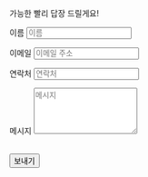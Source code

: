 <p>가능한 빨리 답장 드릴게요!</p>
<!-- Contact Form - Enter your email address on line 19 of the mail/contact_me.php file to make this form work. -->
<!-- WARNING: Some web hosts do not allow emails to be sent through forms to common mail hosts like Gmail or Yahoo. It's recommended that you use a private domain email address! -->
<!-- NOTE: To use the contact form, your site must be on a live web host with PHP! The form will not work locally! -->
<form name="sentMessage" id="contactForm" action="https://formspree.io/f/moqydayl" method="POST" novalidate>
    <div class="row control-group">
        <div class="form-group col-xs-12 floating-label-form-group controls">
            <label>이름</label>
            <input type="text" class="form-control" placeholder="이름" id="name" name="name" required data-validation-required-message="이름을 입력해 주세요.">
            <p class="help-block text-danger"></p>
        </div>
    </div>
    <div class="row control-group">
        <div class="form-group col-xs-12 floating-label-form-group controls">
            <label>이메일</label>
            <input type="email" class="form-control" placeholder="이메일 주소" id="email" name="email" required data-validation-required-message="이메일 주소를 입력해 주세요.">
            <p class="help-block text-danger"></p>
        </div>
    </div>
    <div class="row control-group">
        <div class="form-group col-xs-12 floating-label-form-group controls">
            <label>연락처</label>
            <input type="tel" class="form-control" placeholder="연락처" id="phone" name="phone">
            <p class="help-block text-danger"></p>
        </div>
    </div>
    <div class="row control-group">
        <div class="form-group col-xs-12 floating-label-form-group controls">
            <label>메시지</label>
            <textarea rows="5" class="form-control" placeholder="메시지" id="message" name="message" required data-validation-required-message="메시지를 입력해 주세요."></textarea>
            <p class="help-block text-danger"></p>
        </div>
    </div>
    <br>
    <div id="success"></div>
    <div class="row">
        <div class="form-group col-xs-12">
            <button type="submit" class="btn btn-default">보내기</button>
        </div>
    </div>
</form>